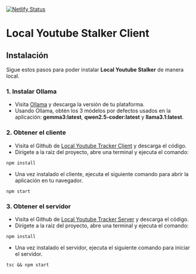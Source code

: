 [![Netlify Status](https://api.netlify.com/api/v1/badges/c4e230b9-865e-40af-9448-492e34cebbda/deploy-status)](https://app.netlify.com/projects/localyoutubestalker/deploys)

# Local Youtube Stalker Client

## Instalación

Sigue estos pasos para poder instalar **Local Youtube Stalker** de manera local.

### 1. Instalar Ollama

- Visita [Ollama](https://ollama.com/download) y descarga la versión de tu plataforma.
- Usando Ollama, obtén los 3 módelos por defectos usados en la aplicación: **gemma3:latest**, **qwen2.5-coder:latest** y **llama3.1:latest**.

### 2. Obtener el cliente

- Visita el Github de [Local Youtube Tracker Client](https://github.com/snakone/local-youtube-stalker-LLM) y descarga el código.
- Dirígete a la raíz del proyecto, abre una terminal y ejecuta el comando: 

`npm install`

- Una vez instalado el cliente, ejecuta el siguiente comando para abrir la aplicación en tu navegador.

`npm start`

### 3. Obtener el servidor

- Visita el Github de [Local Youtube Tracker Server](https://github.com/snakone/local-youtube-stalker-LLM) y descarga el código.
- Dirígete a la raíz del proyecto, abre una terminal y ejecuta el comando: 

`npm install`

- Una vez instalado el servidor, ejecuta el siguiente comando para iniciar el servidor.

`tsc && npm start`
